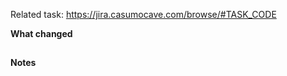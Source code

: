 <!--i.e. Related task: https://jira.casumocave.com/browse/PRCA-107-->

Related task: https://jira.casumocave.com/browse/#TASK_CODE

<!--A short description about the initial problem and how this solution will solve it. -->

**What changed**

## <!-- Significant changes made by this PR. Useful to let reviewers know what to look out for -->

**Notes**

## <!-- Other remarks you would like to make -->

<!--
REMINDERS!! 🦉 If this is your first PR please READ! 🦉

- 🏷 Add labels (most of the time you just need to pick one of each: `Priority`, `Type`, and `Status`)
- ☝️ Assign the PR to yourself
- 🏓 Tag anyone who you would like to participate in this PR
-->

<!-- Pull Request Guidelines: https://confluence.casumocave.com/display/XFE/Casumo+Frontend+Culture#CasumoFrontendCulture-PullRequests -->
